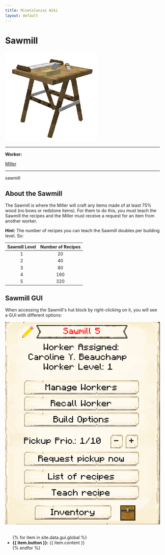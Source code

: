 ```yaml
---
title: MineColonies Wiki
layout: default
---
```

# Sawmill

<div class="infobox box text-center">
    <img src="../../assets/images/buildings/sawmill.png" alt="Sawmill's Hut" />
    <hr />
    <div class="row section-text text-left">
        <div class="col">
        <p><strong>Worker:</strong></p>
        </div>
        <div class="col">
        <p><a href="../workers/miller">Miller</a></p>
        </div>
    </div>
    <hr />
    <recipe>sawmill</recipe>
</div>

## About the Sawmill

The Sawmill is where the Miller will craft any items made of at least 75% wood (no bows or redstone items). For them to do this, you must teach the Sawmill the recipes and the Miller must receive a request for an item from another worker.

**Hint:** The number of recipes you can teach the Sawmill doubles per building level. So:


| Sawmill Level | Number of Recipes |
| :-----: | :-----: |
| 1 | 20 | 
| 2 | 40 |
| 3 | 80 |
| 4 | 160 | 
| 5 | 320 | 


## Sawmill GUI

When accessing the Sawmill's hut block by right-clicking on it, you will see a GUI with different options:  

<div class="row">
  <div class="col-sm-12 col-md">
    <img src="../../assets/images/gui/sawmillgui.png" class="img-fluid mx-auto" alt="Sawmill GUI">
  </div>
  <div class="col-sm-12 col-md">
    <br>
    <ul>
      {% for item in site.data.gui.global %}
        <li><strong>{{ item.button }}:</strong> {{ item.content }}</li>
      {% endfor %}
    </ul>
  </div>
</div>  
<br> <br>
  
